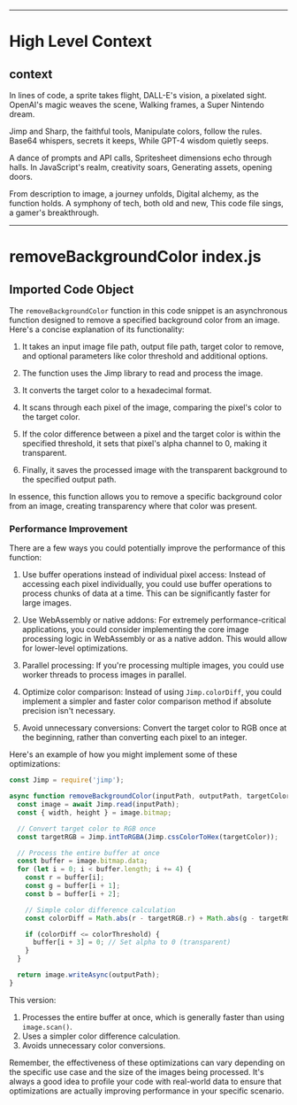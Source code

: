 

  ---
# High Level Context
## context
In lines of code, a sprite takes flight,
DALL-E's vision, a pixelated sight.
OpenAI's magic weaves the scene,
Walking frames, a Super Nintendo dream.

Jimp and Sharp, the faithful tools,
Manipulate colors, follow the rules.
Base64 whispers, secrets it keeps,
While GPT-4 wisdom quietly seeps.

A dance of prompts and API calls,
Spritesheet dimensions echo through halls.
In JavaScript's realm, creativity soars,
Generating assets, opening doors.

From description to image, a journey unfolds,
Digital alchemy, as the function holds.
A symphony of tech, both old and new,
This code file sings, a gamer's breakthrough.


---
# removeBackgroundColor index.js
## Imported Code Object
The `removeBackgroundColor` function in this code snippet is an asynchronous function designed to remove a specified background color from an image. Here's a concise explanation of its functionality:

1. It takes an input image file path, output file path, target color to remove, and optional parameters like color threshold and additional options.

2. The function uses the Jimp library to read and process the image.

3. It converts the target color to a hexadecimal format.

4. It scans through each pixel of the image, comparing the pixel's color to the target color.

5. If the color difference between a pixel and the target color is within the specified threshold, it sets that pixel's alpha channel to 0, making it transparent.

6. Finally, it saves the processed image with the transparent background to the specified output path.

In essence, this function allows you to remove a specific background color from an image, creating transparency where that color was present.

### Performance Improvement

There are a few ways you could potentially improve the performance of this function:

1. Use buffer operations instead of individual pixel access:
   Instead of accessing each pixel individually, you could use buffer operations to process chunks of data at a time. This can be significantly faster for large images.

2. Use WebAssembly or native addons:
   For extremely performance-critical applications, you could consider implementing the core image processing logic in WebAssembly or as a native addon. This would allow for lower-level optimizations.

3. Parallel processing:
   If you're processing multiple images, you could use worker threads to process images in parallel.

4. Optimize color comparison:
   Instead of using `Jimp.colorDiff`, you could implement a simpler and faster color comparison method if absolute precision isn't necessary.

5. Avoid unnecessary conversions:
   Convert the target color to RGB once at the beginning, rather than converting each pixel to an integer.

Here's an example of how you might implement some of these optimizations:

```javascript
const Jimp = require('jimp');

async function removeBackgroundColor(inputPath, outputPath, targetColor, colorThreshold = 0, options = {}) {
  const image = await Jimp.read(inputPath);
  const { width, height } = image.bitmap;

  // Convert target color to RGB once
  const targetRGB = Jimp.intToRGBA(Jimp.cssColorToHex(targetColor));

  // Process the entire buffer at once
  const buffer = image.bitmap.data;
  for (let i = 0; i < buffer.length; i += 4) {
    const r = buffer[i];
    const g = buffer[i + 1];
    const b = buffer[i + 2];

    // Simple color difference calculation
    const colorDiff = Math.abs(r - targetRGB.r) + Math.abs(g - targetRGB.g) + Math.abs(b - targetRGB.b);

    if (colorDiff <= colorThreshold) {
      buffer[i + 3] = 0; // Set alpha to 0 (transparent)
    }
  }

  return image.writeAsync(outputPath);
}
```

This version:
1. Processes the entire buffer at once, which is generally faster than using `image.scan()`.
2. Uses a simpler color difference calculation.
3. Avoids unnecessary color conversions.

Remember, the effectiveness of these optimizations can vary depending on the specific use case and the size of the images being processed. It's always a good idea to profile your code with real-world data to ensure that optimizations are actually improving performance in your specific scenario.

  